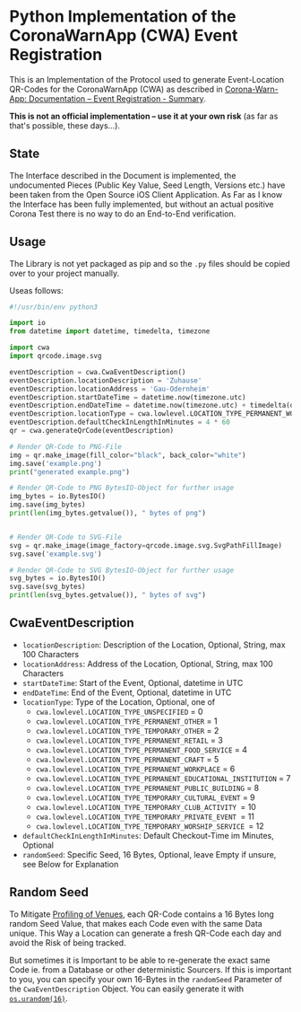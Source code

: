 Python Implementation of the CoronaWarnApp (CWA) Event Registration
===================================================================

This is an Implementation of the Protocol used to generate Event-Location QR-Codes for the CoronaWarnApp (CWA) as described in [
Corona-Warn-App: Documentation – Event Registration - Summary](https://github.com/corona-warn-app/cwa-documentation/blob/c0e2829/event_registration.md).

**This is not an official implementation – use it at your own risk** (as far as that's possible, these days…).

State
-----
The Interface described in the Document is implemented, the undocumented Pieces (Public Key Value, Seed Length, Versions etc.) have been taken from the Open Source iOS Client Application. As Far as I know the Interface has been fully implemented, but without an actual positive Corona Test there is no way to do an End-to-End verification.

Usage
-----
The Library is not yet packaged as pip and so the `.py` files should be copied over to your project manually.

Useas follows:
```py
#!/usr/bin/env python3

import io
from datetime import datetime, timedelta, timezone

import cwa
import qrcode.image.svg

eventDescription = cwa.CwaEventDescription()
eventDescription.locationDescription = 'Zuhause'
eventDescription.locationAddress = 'Gau-Odernheim'
eventDescription.startDateTime = datetime.now(timezone.utc)
eventDescription.endDateTime = datetime.now(timezone.utc) + timedelta(days=2)
eventDescription.locationType = cwa.lowlevel.LOCATION_TYPE_PERMANENT_WORKPLACE
eventDescription.defaultCheckInLengthInMinutes = 4 * 60
qr = cwa.generateQrCode(eventDescription)

# Render QR-Code to PNG-File
img = qr.make_image(fill_color="black", back_color="white")
img.save('example.png')
print("generated example.png")

# Render QR-Code to PNG BytesIO-Object for further usage
img_bytes = io.BytesIO()
img.save(img_bytes)
print(len(img_bytes.getvalue()), " bytes of png")


# Render QR-Code to SVG-File
svg = qr.make_image(image_factory=qrcode.image.svg.SvgPathFillImage)
svg.save('example.svg')

# Render QR-Code to SVG BytesIO-Object for further usage
svg_bytes = io.BytesIO()
svg.save(svg_bytes)
print(len(svg_bytes.getvalue()), " bytes of svg")
```

CwaEventDescription
-------------------
- `locationDescription`: Description of the Location, Optional, String, max 100 Characters
- `locationAddress`: Address of the Location, Optional, String, max 100 Characters
- `startDateTime`: Start of the Event, Optional, datetime in UTC
- `endDateTime`: End of the Event, Optional, datetime in UTC
- `locationType`: Type of the Location, Optional, one of
	- `cwa.lowlevel.LOCATION_TYPE_UNSPECIFIED` = 0
	- `cwa.lowlevel.LOCATION_TYPE_PERMANENT_OTHER` = 1
	- `cwa.lowlevel.LOCATION_TYPE_TEMPORARY_OTHER` = 2
	- `cwa.lowlevel.LOCATION_TYPE_PERMANENT_RETAIL` = 3
	- `cwa.lowlevel.LOCATION_TYPE_PERMANENT_FOOD_SERVICE` = 4
	- `cwa.lowlevel.LOCATION_TYPE_PERMANENT_CRAFT` = 5
	- `cwa.lowlevel.LOCATION_TYPE_PERMANENT_WORKPLACE` = 6
	- `cwa.lowlevel.LOCATION_TYPE_PERMANENT_EDUCATIONAL_INSTITUTION` = 7
	- `cwa.lowlevel.LOCATION_TYPE_PERMANENT_PUBLIC_BUILDING` = 8
	- `cwa.lowlevel.LOCATION_TYPE_TEMPORARY_CULTURAL_EVENT` = 9
	- `cwa.lowlevel.LOCATION_TYPE_TEMPORARY_CLUB_ACTIVITY `= 10
	- `cwa.lowlevel.LOCATION_TYPE_TEMPORARY_PRIVATE_EVENT `= 11
	- `cwa.lowlevel.LOCATION_TYPE_TEMPORARY_WORSHIP_SERVICE `= 12
- `defaultCheckInLengthInMinutes`: Default Checkout-Time im Minutes, Optional
- `randomSeed`: Specific Seed, 16 Bytes, Optional, leave Empty if unsure, see Below for Explanation

Random Seed
-----------
To Mitigate [Profiling of Venues](https://github.com/corona-warn-app/cwa-documentation/blob/c0e2829/event_registration.md#profiling-of-venues), each QR-Code contains a 16 Bytes long random Seed Value, that makes each Code even with the same Data unique. This Way a Location can generate a fresh QR-Code each day and avoid the Risk of being tracked.

But sometimes it is Important to be able to re-generate the exact same Code ie. from a Database or other deterministic Sourcers. If this is important to you, you can specify your own 16-Bytes in the `randomSeed` Parameter of the `CwaEventDescription` Object. You can easily generate it with [`os.urandom(16)`](https://docs.python.org/2.7/library/os.html#os.urandom).
